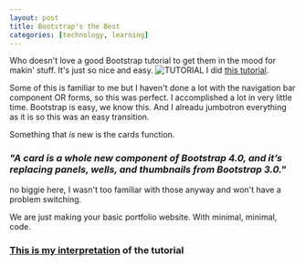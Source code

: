 ```yaml
---
layout: post
title: Bootstrap's the Best 
categories: [technology, learning]
---
```


Who doesn't love a good Bootstrap tutorial to get them in the mood for makin' stuff. It's just so nice and easy. 
![TUTORIAL](https://github.com/kdawgy/kdawgy.github.io/blob/master/_posts/assets/justplayin.jpg?raw=true)
I did [this tutorial](https://medium.freecodecamp.org/building-your-first-bootstrap-4-0-site-b54bbff6bc55).

Some of this is familiar to me but I haven't done a lot with the navigation bar component OR forms, so this was perfect. I accomplished a lot in very little time. Bootstrap is easy, we know this. And I alreadu jumbotron everything as it is so this was an easy transition. 

Something that *is* new is the cards function. 

### *"A card is a whole new component of Bootstrap 4.0, and it’s replacing panels, wells, and thumbnails from Bootstrap 3.0."*

no biggie here, I wasn't too familiar with those anyway and won't have a problem switching. 

We are just making your basic portfolio website. With minimal, minimal, code. 

### [This is my interpretation](https://kdawgy.github.io/pages/bootstrap4Tutorial/) of the tutorial


